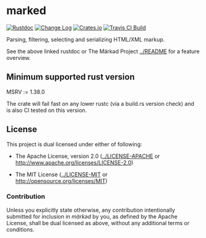 # marked

[![Rustdoc](https://docs.rs/marked/badge.svg)](https://docs.rs/marked)
[![Change Log](https://img.shields.io/crates/v/marked.svg?maxAge=3600&label=change%20log&color=9cf)](https://github.com/dekellum/marked/blob/master/marked/CHANGELOG.md)
[![Crates.io](https://img.shields.io/crates/v/marked.svg?maxAge=3600)](https://crates.io/crates/marked)
[![Travis CI Build](https://travis-ci.org/dekellum/marked.svg?branch=master)](https://travis-ci.org/dekellum/marked)

Parsing, filtering, selecting and serializing HTML/XML markup.

See the above linked rustdoc or The Märkəd Project [../README] for a feature
overview.

## Minimum supported rust version

MSRV := 1.38.0

The crate will fail fast on any lower rustc (via a build.rs version
check) and is also CI tested on this version.

## License

This project is dual licensed under either of following:

* The Apache License, version 2.0
  ([../LICENSE-APACHE] or http://www.apache.org/licenses/LICENSE-2.0)

* The MIT License
  ([../LICENSE-MIT] or http://opensource.org/licenses/MIT)

### Contribution

Unless you explicitly state otherwise, any contribution intentionally submitted
for inclusion in _märkəd_ by you, as defined by the Apache License, shall be
dual licensed as above, without any additional terms or conditions.

[../README]: https://github.com/dekellum/marked#readme
[../LICENSE-APACHE]: https://github.com/dekellum/marked/tree/master/LICENSE-APACHE
[../LICENSE-MIT]: https://github.com/dekellum/marked/tree/master/LICENSE-MIT
